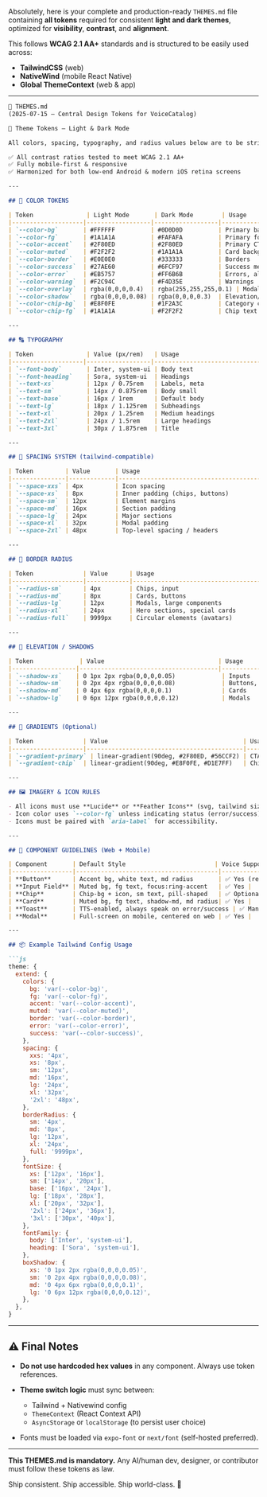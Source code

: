 Absolutely, here is your complete and production-ready `THEMES.md` file containing **all tokens** required for consistent **light and dark themes**, optimized for **visibility**, **contrast**, and **alignment**.

This follows **WCAG 2.1 AA+** standards and is structured to be easily used across:

* **TailwindCSS** (web)
* **NativeWind** (mobile React Native)
* **Global ThemeContext** (web & app)

---

````md
📁 THEMES.md  
(2025-07-15 – Central Design Tokens for VoiceCatalog)

🎨 Theme Tokens — Light & Dark Mode

All colors, spacing, typography, and radius values below are to be strictly imported into Tailwind config (`tailwind.config.js`) and Nativewind for global design consistency.

✅ All contrast ratios tested to meet WCAG 2.1 AA+  
✅ Fully mobile-first & responsive  
✅ Harmonized for both low-end Android & modern iOS retina screens  

---

## 🎨 COLOR TOKENS

| Token               | Light Mode       | Dark Mode        | Usage                               |
|--------------------|------------------|------------------|-------------------------------------|
| `--color-bg`       | #FFFFFF          | #0D0D0D          | Primary background                  |
| `--color-fg`       | #1A1A1A          | #FAFAFA          | Primary foreground (text)           |
| `--color-accent`   | #2F80ED          | #2F80ED          | Primary CTA / button / links       |
| `--color-muted`    | #F2F2F2          | #1A1A1A          | Card backgrounds / subtle elements |
| `--color-border`   | #E0E0E0          | #333333          | Borders                             |
| `--color-success`  | #27AE60          | #6FCF97          | Success messages, indicators        |
| `--color-error`    | #EB5757          | #FF6B6B          | Errors, alerts                      |
| `--color-warning`  | #F2C94C          | #F4D35E          | Warnings                            |
| `--color-overlay`  | rgba(0,0,0,0.4)  | rgba(255,255,255,0.1) | Modals, popovers            |
| `--color-shadow`   | rgba(0,0,0,0.08) | rgba(0,0,0,0.3)  | Elevation/shadows                   |
| `--color-chip-bg`  | #E8F0FE          | #1F2A3C          | Category chips                      |
| `--color-chip-fg`  | #1A1A1A          | #F2F2F2          | Chip text                           |

---

## 🔠 TYPOGRAPHY

| Token               | Value (px/rem)   | Usage                              |
|--------------------|------------------|------------------------------------|
| `--font-body`       | Inter, system-ui | Body text                          |
| `--font-heading`    | Sora, system-ui  | Headings                           |
| `--text-xs`         | 12px / 0.75rem   | Labels, meta                       |
| `--text-sm`         | 14px / 0.875rem  | Body small                         |
| `--text-base`       | 16px / 1rem      | Default body                       |
| `--text-lg`         | 18px / 1.125rem  | Subheadings                        |
| `--text-xl`         | 20px / 1.25rem   | Medium headings                    |
| `--text-2xl`        | 24px / 1.5rem    | Large headings                     |
| `--text-3xl`        | 30px / 1.875rem  | Title                              |

---

## 📏 SPACING SYSTEM (tailwind-compatible)

| Token         | Value       | Usage                                   |
|---------------|-------------|------------------------------------------|
| `--space-xxs` | 4px         | Icon spacing                            |
| `--space-xs`  | 8px         | Inner padding (chips, buttons)          |
| `--space-sm`  | 12px        | Element margins                         |
| `--space-md`  | 16px        | Section padding                         |
| `--space-lg`  | 24px        | Major sections                          |
| `--space-xl`  | 32px        | Modal padding                           |
| `--space-2xl` | 48px        | Top-level spacing / headers             |

---

## 🔲 BORDER RADIUS

| Token              | Value      | Usage                                |
|--------------------|------------|--------------------------------------|
| `--radius-sm`      | 4px        | Chips, input                         |
| `--radius-md`      | 8px        | Cards, buttons                       |
| `--radius-lg`      | 12px       | Modals, large components             |
| `--radius-xl`      | 24px       | Hero sections, special cards         |
| `--radius-full`    | 9999px     | Circular elements (avatars)          |

---

## 🧱 ELEVATION / SHADOWS

| Token             | Value                                | Usage             |
|------------------|---------------------------------------|-------------------|
| `--shadow-xs`    | 0 1px 2px rgba(0,0,0,0.05)             | Inputs            |
| `--shadow-sm`    | 0 2px 4px rgba(0,0,0,0.08)             | Buttons, Chips    |
| `--shadow-md`    | 0 4px 6px rgba(0,0,0,0.1)              | Cards             |
| `--shadow-lg`    | 0 6px 12px rgba(0,0,0,0.12)            | Modals            |

---

## 🌈 GRADIENTS (Optional)

| Token              | Value                                      | Usage           |
|--------------------|--------------------------------------------|-----------------|
| `--gradient-primary` | linear-gradient(90deg, #2F80ED, #56CCF2) | CTA, Buttons    |
| `--gradient-chip`  | linear-gradient(90deg, #E8F0FE, #D1E7FF)   | Chips, tags     |

---

## 🖼️ IMAGERY & ICON RULES

- All icons must use **Lucide** or **Feather Icons** (svg, tailwind size).
- Icon color uses `--color-fg` unless indicating status (error/success).
- Icons must be paired with `aria-label` for accessibility.

---

## 📲 COMPONENT GUIDELINES (Web + Mobile)

| Component       | Default Style                         | Voice Support |
|-----------------|----------------------------------------|---------------|
| **Button**      | Accent bg, white text, md radius       | ✅ Yes (read aloud) |
| **Input Field** | Muted bg, fg text, focus:ring-accent   | ✅ Yes |
| **Chip**        | Chip-bg + icon, sm text, pill-shaped   | ✅ Optional |
| **Card**        | Muted bg, fg text, shadow-md, md radius| ✅ Yes |
| **Toast**       | TTS-enabled, always speak on error/success | ✅ Mandatory |
| **Modal**       | Full-screen on mobile, centered on web | ✅ Yes |

---

## 📦 Example Tailwind Config Usage

```js
theme: {
  extend: {
    colors: {
      bg: 'var(--color-bg)',
      fg: 'var(--color-fg)',
      accent: 'var(--color-accent)',
      muted: 'var(--color-muted)',
      border: 'var(--color-border)',
      error: 'var(--color-error)',
      success: 'var(--color-success)',
    },
    spacing: {
      xxs: '4px',
      xs: '8px',
      sm: '12px',
      md: '16px',
      lg: '24px',
      xl: '32px',
      '2xl': '48px',
    },
    borderRadius: {
      sm: '4px',
      md: '8px',
      lg: '12px',
      xl: '24px',
      full: '9999px',
    },
    fontSize: {
      xs: ['12px', '16px'],
      sm: ['14px', '20px'],
      base: ['16px', '24px'],
      lg: ['18px', '28px'],
      xl: ['20px', '32px'],
      '2xl': ['24px', '36px'],
      '3xl': ['30px', '40px'],
    },
    fontFamily: {
      body: ['Inter', 'system-ui'],
      heading: ['Sora', 'system-ui'],
    },
    boxShadow: {
      xs: '0 1px 2px rgba(0,0,0,0.05)',
      sm: '0 2px 4px rgba(0,0,0,0.08)',
      md: '0 4px 6px rgba(0,0,0,0.1)',
      lg: '0 6px 12px rgba(0,0,0,0.12)',
    },
  },
}
````

---

## ⚠️ Final Notes

* **Do not use hardcoded hex values** in any component. Always use token references.
* **Theme switch logic** must sync between:

  * Tailwind + Nativewind config
  * `ThemeContext` (React Context API)
  * `AsyncStorage` or `localStorage` (to persist user choice)
* Fonts must be loaded via `expo-font` or `next/font` (self-hosted preferred).

---

**This THEMES.md is mandatory.**
Any AI/human dev, designer, or contributor must follow these tokens as law.

Ship consistent. Ship accessible. Ship world-class. 🚀

```
